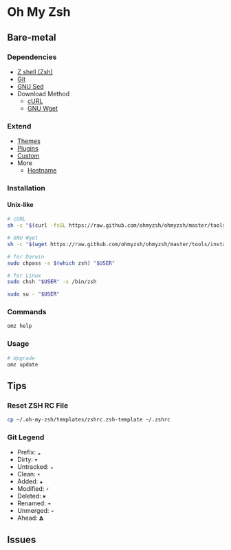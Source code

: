 # Oh My Zsh

<!--
https://github.com/superbrothers/zsh-kubectl-prompt
-->

## Bare-metal

### Dependencies

- [Z shell (Zsh)](/zsh.md)
- [Git](/git/README.md)
- [GNU Sed](/gnu/sed.md)
- Download Method
  - [cURL](/curl.md)
  - [GNU Wget](/gnu/wget.md)

### Extend

- [Themes](/oh-my-zsh/themes.md)
- [Plugins](/oh-my-zsh/plugins.md)
- [Custom](/oh-my-zsh/custom.md)
- More
  - [Hostname](/hostname.md)

### Installation

#### Unix-like

```sh
# cURL
sh -c "$(curl -fsSL https://raw.github.com/ohmyzsh/ohmyzsh/master/tools/install.sh)"

# GNU Wget
sh -c "$(wget https://raw.github.com/ohmyzsh/ohmyzsh/master/tools/install.sh -O -)"
```

```sh
# for Darwin
sudo chpass -s $(which zsh) "$USER"

# for Linux
sudo chsh "$USER" -s /bin/zsh
```

```sh
sudo su - "$USER"
```

### Commands

```sh
omz help
```

### Usage

```sh
# Upgrade
omz update
```

<!-- ### Issues -->

<!-- #### LDAP Users

```log
Changing shell for ?.
chsh: user "?" does not exist.
```

```sh
# Check if exists
grep "$USER" /etc/passwd
```

```sh
cat << \EOF >> ~/.bash_profile

if ($?prompt) then
  exec /usr/bin/zsh -l
  export SHELL=/usr/bin/zsh
endif
EOF
```

```sh
sudo su - "$USER"
``` -->

## Tips

### Reset ZSH RC File

```sh
cp ~/.oh-my-zsh/templates/zshrc.zsh-template ~/.zshrc
```

### Git Legend

- Prefix: `☁`
- Dirty: `☂`
- Untracked: `✭`
- Clean: `☀`
- Added: `✚`
- Modified: `⚡`
- Deleted: `✖`
- Renamed: `➜`
- Unmerged: `♒`
- Ahead: `𝝙`

## Issues

<!-- ### Insecure completion-dependent directories detected

```sh
compaudit | xargs chmod g-w,o-w

chmod 755 /usr/local/share/zsh
chmod 755 /usr/local/share/zsh/site-functions
``` -->
